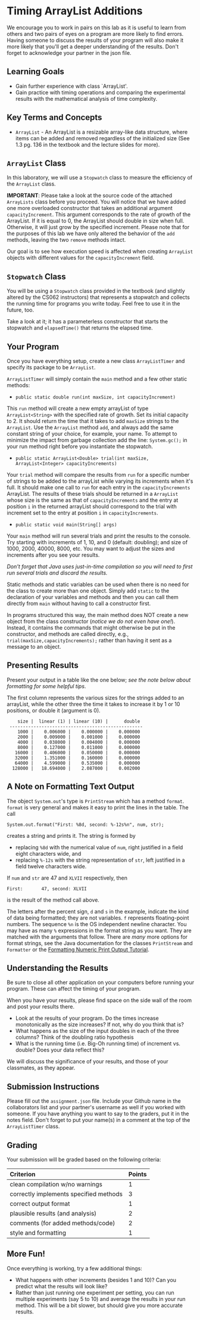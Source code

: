 # Timing ArrayList Additions

We encourage you to work in pairs on this lab as it is useful to learn from others and two pairs of eyes on a program are more likely to find errors.  Having someone to discuss the results of your program will also make it more likely that you'll get a deeper understanding of the results.  Don't forget to acknowledge your partner in the json file.

## Learning Goals

* Gain further experience with class `ArrayList'.
* Gain practice with timing operations and comparing the experimental results with the mathematical analysis of time complexity.


## Key Terms and Concepts

* `ArrayList` - An ArrayList is a resizable array-like data structure, where items can be added and removed regardless of the initialized size (See 1.3 pg. 136 in the textbook and the lecture slides for more).


## `ArrayList` Class

In this laboratory, we will use a `Stopwatch` class to measure the efficiency of the `ArrayList` class. 

**IMPORTANT**: Please take a look at the source code of the attached `ArrayLists` class before you proceed. You will notice that we have added one more overloaded constructor that takes an additional argument `capacityIncrement`. This argument corresponds to the rate of growth of the ArrayList. If it is equal to 0, the ArrayList should double in size when full. Otherwise, it will just grow by the specified increment. Please note that for the purposes of this lab we have only altered the behavior of the `add` methods, leaving the two `remove` methods intact.

Our goal is to see how execution speed is affected when creating `ArrayList` objects with different values for the 
`capacityIncrement` field.  


## `Stopwatch` Class

You will be using a `Stopwatch` class provided in the textbook (and slightly altered by the CS062 instructors) that represents a stopwatch and collects the running time for programs you write today. Feel free to use it in the future, too. 

Take a look at it; it has a parameterless constructor that starts the stopwatch and `elapsedTime()` that returns the elapsed time.

## Your Program

Once you have everything setup, create a new class `ArrayListTimer` and specify its package to be `ArrayList`. 

`ArrayListTimer` will simply contain the `main` method and a few other static methods:

- `public static double run(int maxSize, int capacityIncrement)`

This `run` method will create a new empty arrayList of type `ArrayList<String>` with the specified rate of growth. Set its initial capacity to 2. It should return the time that it takes to add `maxSize` strings to the `ArrayList`. Use the `ArrayList` method `add`, and always add the same constant string of your choice, for example, your name. To attempt to minimize the impact from garbage collection add the line: `System.gc();` in your run method right before you instantiate the stopwatch. 

- `public static ArrayList<Double> trial(int maxSize, ArrayList<Integer> capacityIncrements)`

Your `trial` method will compare the results from `run` for a specific number of strings to be added to the arrayList while varying its increments when it's full. It should make one call to `run` for each entry in the `capacityIncrements` ArrayList. The results of these trials should be returned in a `ArrayList` whose size is the same as that of `capacityIncrements` and the entry at position `i` in the returned arrayList should correspond to the trial with increment set to the entry at position `i` in `capacityIncrements`.

- `public static void main(String[] args)`

Your `main` method will run several trials and print the results to the console. Try starting with increments of 1, 10, and 0 (default: doubling); and size of 1000, 2000, 40000, 8000, etc. You may want to adjust the sizes and increments after you see your results. 

*Don't forget that Java uses just-in-time compilation so you will need to first run several trials and discard the results.*

Static methods and static variables can be used when there is no need for the class to create more than one object. Simply add `static` to the declaration of your variables and methods and then you can call them directly from `main` without having to call a constructor first.

In programs structured this way, the main method does NOT create a new object from the class constructor (*notice we do not even have one!*). Instead, it contains the commands that might otherwise be put in the constructor, and methods are called directly, e.g., `trial(maxSize,capacityIncrements);` rather than having it sent as a message to an object.

## Presenting Results

Present your output in a table like the one below; *see the note below about formatting for some helpful tips*. 

The first column represents the various sizes for the strings added to an arrayList, while the other three the time it takes to increase it by 1 or 10 positions, or double it (argument is 0).

```
    size |  linear (1) | linear (10) |      double
 --------------------------------------------------
    1000 |    0.006000 |    0.000000 |    0.000000
    2000 |    0.009000 |    0.001000 |    0.000000
    4000 |    0.038000 |    0.004000 |    0.000000
    8000 |    0.127000 |    0.011000 |    0.000000
   16000 |    0.406000 |    0.050000 |    0.000000
   32000 |    1.351000 |    0.160000 |    0.000000
   64000 |    4.599000 |    0.535000 |    0.000000
  128000 |   18.694000 |    2.087000 |    0.002000
```

## A Note on Formatting Text Output

The object `System.out`'s type is `PrintStream` which has a method `format`. `format` is very general and makes it easy to print the lines in the table. The call

```
System.out.format("First: %8d, second: %-12s%n", num, str);
```

creates a string and prints it. The string is formed by

- replacing `%8d` with the numerical value of `num`, right justified in a field eight characters wide, and
- replacing `%-12s` with the string representation of `str`, left justified in a field twelve characters wide.

If `num` and `str` are 47 and `XLVII` respectively, then

```
First:       47, second: XLVII       
```

is the result of the method call above.

The letters after the percent sign, `d` and `s` in the example, indicate the kind of data being formatted; they are not variables. `f` represents floating-point numbers. The sequence `%n` is the OS independent newline character. You may have as many `%` expressions in the format string as you want. They are matched with the arguments that follow. There are *many* more options for format strings, see the Java documentation for the classes `PrintStream` and `Formatter` or the [Formatting Numeric Print Output Tutorial](https://docs.oracle.com/javase/tutorial/java/data/numberformat.html).

## Understanding the Results

Be sure to close all other application on your computers before running your program. These can affect the timing of your program.

When you have your results, please find space on the side wall of the room and post your results there.

- Look at the results of your program. Do the times increase monotonically as the size increases? If not, why do you think that is?
- What happens as the size of the input doubles in each of the three columns? Think of the doubling ratio hypothesis
- What is the running time (i.e. Big-Oh running time) of increment vs. double? Does your data reflect this?

We will discuss the significance of your results, and those of your classmates, as they appear.

## Submission Instructions

Please fill out the `assignment.json` file. Include your Github name in the collaborators list and your partner's username as well if you worked with someone. If you have anything you want to say to the graders, put it in the notes field. Don't forget to put your name(s) in a comment at the top of the `ArrayListTimer` class.

## Grading

Your submission will be graded based on the following criteria:


| Criterion                                | Points |
| :--------------------------------------- | :----- |
| clean compilation w/no warnings          | 1      |
| correctly implements specified methods   | 3      |
| correct output format                    | 1      |
| plausible results (and analysis)         | 2      |
| comments (for added methods/code)        | 2      |
| style and formatting                     | 1      |


## More Fun!

Once everything is working, try a few additional things:

- What happens with other increments (besides 1 and 10)? Can you predict what the results will look like?
- Rather than just running one experiment per setting, you can run multiple experiments (say 5 to 10) and average the results in your run method. This will be a bit slower, but should give you more accurate results.

